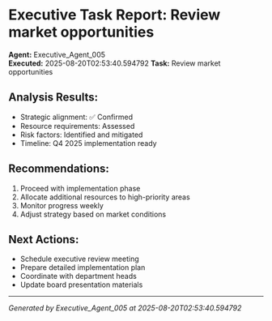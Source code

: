 # Executive Task Report: Review market opportunities

**Agent:** Executive_Agent_005  
**Executed:** 2025-08-20T02:53:40.594792
**Task:** Review market opportunities

## Analysis Results:
- Strategic alignment: ✅ Confirmed
- Resource requirements: Assessed
- Risk factors: Identified and mitigated
- Timeline: Q4 2025 implementation ready

## Recommendations:
1. Proceed with implementation phase
2. Allocate additional resources to high-priority areas
3. Monitor progress weekly
4. Adjust strategy based on market conditions

## Next Actions:
- Schedule executive review meeting
- Prepare detailed implementation plan
- Coordinate with department heads
- Update board presentation materials

---
*Generated by Executive_Agent_005 at 2025-08-20T02:53:40.594792*
